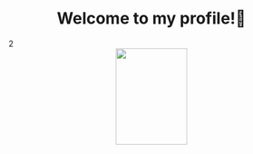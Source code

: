 ### <h1 align="center"> Welcome to my profile!👋
<div  background="red">2</div>
<div id="header" align="center" background-color="red" >
  <img src="https://media3.giphy.com/media/3o7qDPxorBbvpB1Pby/giphy.gif?cid=ecf05e47x18wdlgnp435uvz4ob9addgenvz3d2enrfgtb744&rid=giphy.gif&ct=g" width="50%" height="170"/>
</div>
  
<!--
**Exooo1/Exooo1** is a ✨ _special_ ✨ repository because its `README.md` (this file) appears on your GitHub profile.

Here are some ideas to get you started:

- 🔭 I’m currently working on ...
- 🌱 I’m currently learning ...
- 👯 I’m looking to collaborate on ...
- 🤔 I’m looking for help with ...
- 💬 Ask me about ...
- 📫 How to reach me: ...
- 😄 Pronouns: ...
- ⚡ Fun fact: ...
-->
